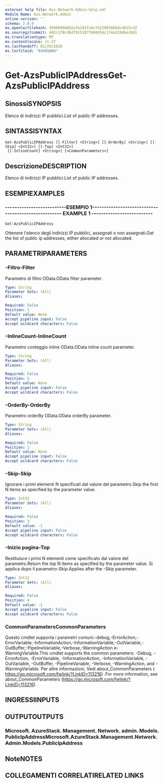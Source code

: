 ```yaml
---
external help file: Azs.Network.Admin-help.xml
Module Name: Azs.Network.Admin
online version: ''
schema: 2.0.0
ms.openlocfilehash: 3996096b692a7e242fc6cf42288508bdc4625cd2
ms.sourcegitcommit: 4d2c178cd6df9151877b08d54c1f4a228dbec9d1
ms.translationtype: MT
ms.contentlocale: it-IT
ms.lasthandoff: 01/29/2020
ms.locfileid: "93491666"
---
```

# <span data-ttu-id="fabad-101">Get-AzsPublicIPAddress</span><span class="sxs-lookup"><span data-stu-id="fabad-101">Get-AzsPublicIPAddress</span></span>

## <span data-ttu-id="fabad-102">Sinossi</span><span class="sxs-lookup"><span data-stu-id="fabad-102">SYNOPSIS</span></span>
<span data-ttu-id="fabad-103">Elenco di indirizzi IP pubblici.</span><span class="sxs-lookup"><span data-stu-id="fabad-103">List of public IP addresses.</span></span>

## <span data-ttu-id="fabad-104">SINTASSI</span><span class="sxs-lookup"><span data-stu-id="fabad-104">SYNTAX</span></span>

```
Get-AzsPublicIPAddress [[-Filter] <String>] [[-OrderBy] <String>] [[-Skip] <Int32>] [[-Top] <Int32>]
 [[-InlineCount] <String>] [<CommonParameters>]
```

## <span data-ttu-id="fabad-105">Descrizione</span><span class="sxs-lookup"><span data-stu-id="fabad-105">DESCRIPTION</span></span>
<span data-ttu-id="fabad-106">Elenco di indirizzi IP pubblici.</span><span class="sxs-lookup"><span data-stu-id="fabad-106">List of public IP addresses.</span></span>

## <span data-ttu-id="fabad-107">ESEMPI</span><span class="sxs-lookup"><span data-stu-id="fabad-107">EXAMPLES</span></span>

### <span data-ttu-id="fabad-108">--------------------------ESEMPIO 1--------------------------</span><span class="sxs-lookup"><span data-stu-id="fabad-108">-------------------------- EXAMPLE 1 --------------------------</span></span>
```
Get-AzsPublicIPAddress
```

<span data-ttu-id="fabad-109">Ottenere l'elenco degli indirizzi IP pubblici, assegnati o non assegnati.</span><span class="sxs-lookup"><span data-stu-id="fabad-109">Get the list of public ip addresses, either allocated or not allocated.</span></span>

## <span data-ttu-id="fabad-110">PARAMETRI</span><span class="sxs-lookup"><span data-stu-id="fabad-110">PARAMETERS</span></span>

### <span data-ttu-id="fabad-111">-Filtro</span><span class="sxs-lookup"><span data-stu-id="fabad-111">-Filter</span></span>
<span data-ttu-id="fabad-112">Parametro di filtro OData.</span><span class="sxs-lookup"><span data-stu-id="fabad-112">OData filter parameter.</span></span>

```yaml
Type: String
Parameter Sets: (All)
Aliases: 

Required: False
Position: 1
Default value: None
Accept pipeline input: False
Accept wildcard characters: False
```

### <span data-ttu-id="fabad-113">-InlineCount</span><span class="sxs-lookup"><span data-stu-id="fabad-113">-InlineCount</span></span>
<span data-ttu-id="fabad-114">Parametro conteggio inline OData.</span><span class="sxs-lookup"><span data-stu-id="fabad-114">OData inline count parameter.</span></span>

```yaml
Type: String
Parameter Sets: (All)
Aliases: 

Required: False
Position: 5
Default value: None
Accept pipeline input: False
Accept wildcard characters: False
```

### <span data-ttu-id="fabad-115">-OrderBy</span><span class="sxs-lookup"><span data-stu-id="fabad-115">-OrderBy</span></span>
<span data-ttu-id="fabad-116">Parametro orderBy OData.</span><span class="sxs-lookup"><span data-stu-id="fabad-116">OData orderBy parameter.</span></span>

```yaml
Type: String
Parameter Sets: (All)
Aliases: 

Required: False
Position: 2
Default value: None
Accept pipeline input: False
Accept wildcard characters: False
```

### <span data-ttu-id="fabad-117">-Skip</span><span class="sxs-lookup"><span data-stu-id="fabad-117">-Skip</span></span>
<span data-ttu-id="fabad-118">Ignorare i primi elementi N specificati dal valore del parametro.</span><span class="sxs-lookup"><span data-stu-id="fabad-118">Skip the first N items as specified by the parameter value.</span></span>

```yaml
Type: Int32
Parameter Sets: (All)
Aliases: 

Required: False
Position: 3
Default value: -1
Accept pipeline input: False
Accept wildcard characters: False
```

### <span data-ttu-id="fabad-119">-Inizio pagina</span><span class="sxs-lookup"><span data-stu-id="fabad-119">-Top</span></span>
<span data-ttu-id="fabad-120">Restituisce i primi N elementi come specificato dal valore del parametro.</span><span class="sxs-lookup"><span data-stu-id="fabad-120">Return the top N items as specified by the parameter value.</span></span>
<span data-ttu-id="fabad-121">Si applica dopo il parametro-Skip.</span><span class="sxs-lookup"><span data-stu-id="fabad-121">Applies after the -Skip parameter.</span></span>

```yaml
Type: Int32
Parameter Sets: (All)
Aliases: 

Required: False
Position: 4
Default value: -1
Accept pipeline input: False
Accept wildcard characters: False
```

### <span data-ttu-id="fabad-122">CommonParameters</span><span class="sxs-lookup"><span data-stu-id="fabad-122">CommonParameters</span></span>
<span data-ttu-id="fabad-123">Questo cmdlet supporta i parametri comuni:-debug,-ErrorAction,-ErrorVariable,-InformationAction,-InformationVariable,-OutVariable,-OutBuffer,-PipelineVariable,-Verbose,-WarningAction e-WarningVariable.</span><span class="sxs-lookup"><span data-stu-id="fabad-123">This cmdlet supports the common parameters: -Debug, -ErrorAction, -ErrorVariable, -InformationAction, -InformationVariable, -OutVariable, -OutBuffer, -PipelineVariable, -Verbose, -WarningAction, and -WarningVariable.</span></span> <span data-ttu-id="fabad-124">Per altre informazioni, Vedi about_CommonParameters ( https://go.microsoft.com/fwlink/?LinkID=113216) .</span><span class="sxs-lookup"><span data-stu-id="fabad-124">For more information, see about_CommonParameters (https://go.microsoft.com/fwlink/?LinkID=113216).</span></span>

## <span data-ttu-id="fabad-125">INGRESSI</span><span class="sxs-lookup"><span data-stu-id="fabad-125">INPUTS</span></span>

## <span data-ttu-id="fabad-126">OUTPUT</span><span class="sxs-lookup"><span data-stu-id="fabad-126">OUTPUTS</span></span>

### <span data-ttu-id="fabad-127">Microsoft. AzureStack. Management. Network. admin. Models. PublicIpAddress</span><span class="sxs-lookup"><span data-stu-id="fabad-127">Microsoft.AzureStack.Management.Network.Admin.Models.PublicIpAddress</span></span>

## <span data-ttu-id="fabad-128">Note</span><span class="sxs-lookup"><span data-stu-id="fabad-128">NOTES</span></span>

## <span data-ttu-id="fabad-129">COLLEGAMENTI CORRELATI</span><span class="sxs-lookup"><span data-stu-id="fabad-129">RELATED LINKS</span></span>

